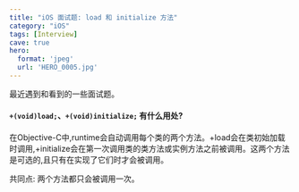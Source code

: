 ```yaml
---
title: "iOS 面试题: load 和 initialize 方法"
category: "iOS"
tags: [Interview]
cave: true
hero:
  format: 'jpeg'
  url: 'HERO_0005.jpg'
---
```

最近遇到和看到的一些面试题。

#### `+(void)load;`、`+(void)initialize;` 有什么用处?

在Objective-C中,runtime会自动调用每个类的两个方法。+load会在类初始加载时调用,+initialize会在第一次调用类的类方法或实例方法之前被调用。这两个方法是可选的,且只有在实现了它们时才会被调用。

共同点: 两个方法都只会被调用一次。
